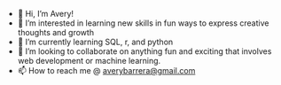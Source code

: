 - 👋 Hi, I’m Avery!
- 👀 I’m interested in learning new skills in fun ways to express creative thoughts and growth
- 🌱 I’m currently learning SQL, r, and python
- 💞️ I’m looking to collaborate on anything fun and exciting that involves web development or machine learning.
- 📫 How to reach me @ averybarrera@gmail.com

<!---
abarriebee/abarriebee is a ✨ special ✨ repository because its `README.md` (this file) appears on your GitHub profile.
You can click the Preview link to take a look at your changes.
--->
